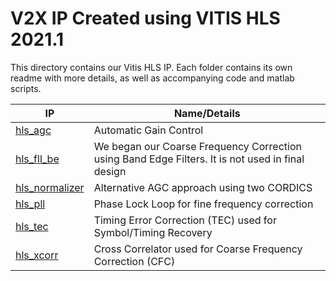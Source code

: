 # V2X IP Created using VITIS HLS 2021.1
This directory contains our Vitis HLS IP. Each folder contains its own readme with more details, as well as accompanying code and matlab scripts.

| IP      | Name/Details                                                             |
| --------------------- | ------------------------------------------------------------------- |
| [hls_agc](hls_agc)  | Automatic Gain Control |
| [hls_fll_be](hls_fll_be) | We began our Coarse Frequency Correction using Band Edge Filters. It is not used in final design|
| [hls_normalizer](hls_normalizer) | Alternative AGC approach using two CORDICS |
| [hls_pll](hls_pll) | Phase Lock Loop for fine frequency correction |
| [hls_tec](hls_tec) | Timing Error Correction (TEC) used for Symbol/Timing Recovery |
| [hls_xcorr](hls_xcorr) | Cross Correlator used for Coarse Frequency Correction (CFC) | 